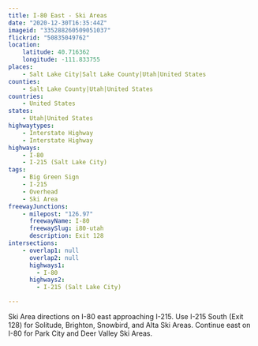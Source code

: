 ```yaml
---
title: I-80 East - Ski Areas
date: "2020-12-30T16:35:44Z"
imageid: "335288260509051037"
flickrid: "50835049762"
location:
    latitude: 40.716362
    longitude: -111.833755
places:
    - Salt Lake City|Salt Lake County|Utah|United States
counties:
    - Salt Lake County|Utah|United States
countries:
    - United States
states:
    - Utah|United States
highwaytypes:
    - Interstate Highway
    - Interstate Highway
highways:
    - I-80
    - I-215 (Salt Lake City)
tags:
    - Big Green Sign
    - I-215
    - Overhead
    - Ski Area
freewayJunctions:
    - milepost: "126.97"
      freewayName: I-80
      freewaySlug: i80-utah
      description: Exit 128
intersections:
    - overlap1: null
      overlap2: null
      highways1:
        - I-80
      highways2:
        - I-215 (Salt Lake City)

---
```

Ski Area directions on I-80 east approaching I-215.  Use I-215 South (Exit 128) for Solitude, Brighton, Snowbird, and Alta Ski Areas.  Continue east on I-80 for Park City and Deer Valley Ski Areas.